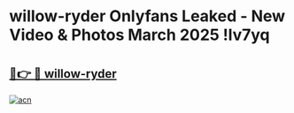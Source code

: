 # willow-ryder Onlyfans Leaked - New Video & Photos March 2025 !lv7yq

# <h2><a href="https://rhfekj.iuczelnia.edu.pl?title=willow-ryder&ref=lv7yq">🔗👉 🔴 willow-ryder</a></h2>

[![acn](https://github.com/user-attachments/assets/0f9c940e-d8b0-45ae-aac7-cd30a18b3e1c)](https://rhfekj.iuczelnia.edu.pl?title=willow-ryder&ref=lv7yq)

